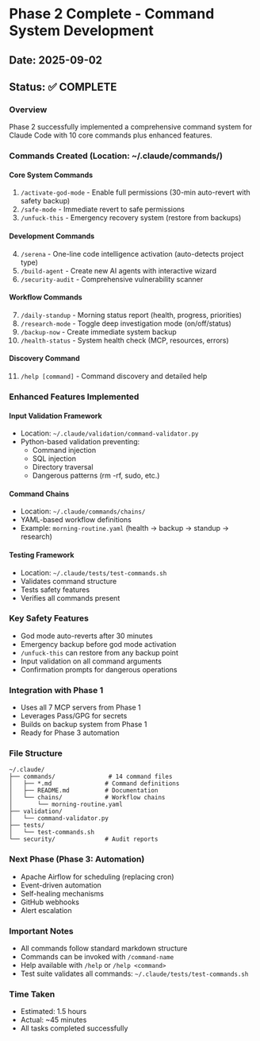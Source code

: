 # Phase 2 Complete - Command System Development
## Date: 2025-09-02
## Status: ✅ COMPLETE

### Overview
Phase 2 successfully implemented a comprehensive command system for Claude Code with 10 core commands plus enhanced features.

### Commands Created (Location: ~/.claude/commands/)

#### Core System Commands
1. `/activate-god-mode` - Enable full permissions (30-min auto-revert with safety backup)
2. `/safe-mode` - Immediate revert to safe permissions
3. `/unfuck-this` - Emergency recovery system (restore from backups)

#### Development Commands  
4. `/serena` - One-line code intelligence activation (auto-detects project type)
5. `/build-agent` - Create new AI agents with interactive wizard
6. `/security-audit` - Comprehensive vulnerability scanner

#### Workflow Commands
7. `/daily-standup` - Morning status report (health, progress, priorities)
8. `/research-mode` - Toggle deep investigation mode (on/off/status)
9. `/backup-now` - Create immediate system backup
10. `/health-status` - System health check (MCP, resources, errors)

#### Discovery Command
11. `/help [command]` - Command discovery and detailed help

### Enhanced Features Implemented

#### Input Validation Framework
- Location: `~/.claude/validation/command-validator.py`
- Python-based validation preventing:
  - Command injection
  - SQL injection  
  - Directory traversal
  - Dangerous patterns (rm -rf, sudo, etc.)

#### Command Chains
- Location: `~/.claude/commands/chains/`
- YAML-based workflow definitions
- Example: `morning-routine.yaml` (health → backup → standup → research)

#### Testing Framework
- Location: `~/.claude/tests/test-commands.sh`
- Validates command structure
- Tests safety features
- Verifies all commands present

### Key Safety Features
- God mode auto-reverts after 30 minutes
- Emergency backup before god mode activation
- `/unfuck-this` can restore from any backup point
- Input validation on all command arguments
- Confirmation prompts for dangerous operations

### Integration with Phase 1
- Uses all 7 MCP servers from Phase 1
- Leverages Pass/GPG for secrets
- Builds on backup system from Phase 1
- Ready for Phase 3 automation

### File Structure
```
~/.claude/
├── commands/               # 14 command files
│   ├── *.md               # Command definitions
│   ├── README.md          # Documentation
│   └── chains/            # Workflow chains
│       └── morning-routine.yaml
├── validation/
│   └── command-validator.py
├── tests/
│   └── test-commands.sh
└── security/              # Audit reports
```

### Next Phase (Phase 3: Automation)
- Apache Airflow for scheduling (replacing cron)
- Event-driven automation
- Self-healing mechanisms
- GitHub webhooks
- Alert escalation

### Important Notes
- All commands follow standard markdown structure
- Commands can be invoked with `/command-name`
- Help available with `/help` or `/help <command>`
- Test suite validates all commands: `~/.claude/tests/test-commands.sh`

### Time Taken
- Estimated: 1.5 hours
- Actual: ~45 minutes
- All tasks completed successfully